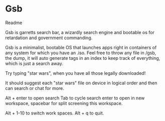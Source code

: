 # Gsb
Readme 

Gsb is garretts search bar, a wizardly search engine and bootable os for retardation and government commanding. 



Gsb is a minimalist, bootable OS that launches apps right in containers of any system for which you have an .iso. Feel free to throw any file in /gsb, the dump, it will auto generate tags in an index to keep track of everything, which is just a search away. 

Try typing "star wars", when you have all those legally downloaded! 

It should suggest each "star wars" file on device in logical order and then can search or chat for more. 




Alt + enter to open search
Tab to cycle search enter to open in new workspace, spacebar for split screening this workspace. 

Alt + 1-10 to switch work spaces. 
Alt + q to quit. 



